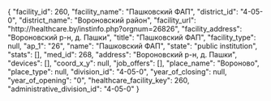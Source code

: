 {
    "facility_id": 260,
    "facility_name": "Пашковский ФАП",
    "district_id": "4-05-0",
    "district_name": "Вороновский район",
    "facility_url": "http:\/\/healthcare.by\/instinfo.php?orgnum=26826",
    "facility_address": "Вороновский р-н, д. Пашки",
    "title": "Пашковский ФАП",
    "facility_type": null,
    "ap_1": "26",
    "name": "Пашковский ФАП",
    "state": "public institution",
    "stats": [],
    "med_id": 268,
    "address": "Вороновский р-н, д. Пашки",
    "devices": [],
    "coord_x_y": null,
    "job_offers": [],
    "place_name": "Вороново",
    "place_type": null,
    "division_id": "4-05-0",
    "year_of_closing": null,
    "year_of_opening": "0",
    "healthcare_facility_key": 260,
    "administrative_division_id": "4-05-0"
}